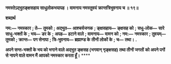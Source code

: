 **नमस्तेऽद्भुतङ्क्षसहाय साधुलोकभयापह ।** **वामनाय नमस्तुवयं क्रान्तत्रिभुवनाय च ॥ १९॥** 

**शब्दार्थ** 

**नम:—** **नमस्कार** **; ते—** **तुमको** **; अद्भुत—** **आश्चर्यजनक** **; ङ्क्षसहाय—** **ङ्क्षसह को** **; सधु-लोक—** **सारे साधु-भक्तों के** **; भय—** **डर के** **;** **अपह—** **हटाने वाले** **; वामनाय—** **वामन को** **; नम:—** **नमस्कार** **; तुवयम्—** **तुमको** **; क्रान्त—** **पग सेनापा** **; त्रि-भुवनाय—** **ब्रह्माण्ड के** **तीनों लोकों के** **; च—** **तथा।** **.** 

**अपने सन्त-भक्तों के भय को भगाने वाले अद्भुत ङ्क्षसह (भगवान् नृङ्क्षसह) तथा तीनों जगतों** **को अपने पगों से नापने वाले वामन मैं आपको नमस्कार करता हूँ।** **** 